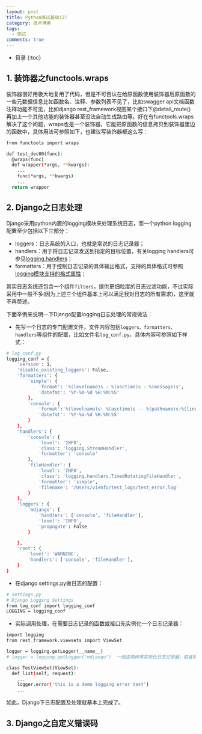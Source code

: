 ```yaml
---
layout: post
title: Python面试基础(2)
category: 技术博客
tags:
  - 面试
comments: true
---
```


* 目录
{:toc}

## 1. 装饰器之functools.wraps
装饰器很好用极大地复用了代码，但是不可否认在给原函数使用装饰器后原函数的一些元数据信息比如函数名、注释、参数列表不见了，比如swagger api文档函数注释功能不可见，比如django rest_framework视图某个接口下@detail_route()再加上一个其他功能的装饰器甚至没法自动生成路由等。好在有functools.wraps解决了这个问题，wraps也是一个装饰器，它能把原函数的信息拷贝到装饰器里边的函数中，具体用法可参照如下，也建议写装饰器都这么写：
```bash
from functools import wraps

def test_dec00(func):
  @wraps(func)
  def wrapper(*args, **kwargs):
    ...
    func(*args, **kwargs)
    ...
  return wrapper
```

## 2. Django之日志处理
Django采用python内置的logging模块来处理系统日志，而一个python logging配置至少包括以下三部分：
* loggers：日志系统的入口，也就是常说的日志记录器；
* handlers：用于将日志记录发送到指定的目标位置，有关logging handlers可参见[logging.handlers](https://docs.python.org/3/library/logging.handlers.html#module-logging.handlers)；
* formatters：用于控制日志记录的具体输出格式，支持的具体格式可参照[logging模块支持的格式属性](https://docs.python.org/3/library/logging.html#logrecord-attributes)；

其实日志系统还包含一个组件`filters`，提供更细粒度的日志过滤功能，不过实际采用中一般不多(因为上述三个组件基本上可以满足我对日志的所有需求)，这里就不再赘述。

下面举例来说明一下Django配置logging日志处理的常规做法：
* 先写一个日志的专门配置文件，文件内容包括`loggers、formatters、handlers`等组件的配置，比如文件名`log_conf.py`，具体内容可参照如下样式：

```bash
# log_conf.py
logging_conf = {
    'version': 1,
    'disable_existing_loggers': False,
    'formatters': {
        'simple': {
            'format': '%(levelname)s - %(asctime)s - %(message)s',
            'datefmt': '%Y-%m-%d %H:%M:%S'
        },
        'console': {
            'format':'%(levelname)s: %(asctime)s -- %(pathname)s:%(lineno)d - %(message)s',
            'datefmt': '%Y-%m-%d %H:%M:%S'
        }
    },
    'handlers': {
        'console': {
            'level': 'INFO',
            'class': 'logging.StreamHandler',
            'formatter': 'console'
        },
        'fileHandler': {
            'level': 'INFO',
            'class': 'logging.handlers.TimedRotatingFileHandler',
            'formatter': 'simple',
            'filename': '/Users/vienfu/test_logs/test_error.log'
        }
    },
    'loggers': {
        'mdjango': {
            'handlers': ['console', 'fileHandler'],
            'level': 'INFO',
            'propagate': False
        }

    },
    'root': {
        'level': 'WARNING',
        'handlers': ['console', 'fileHandler'],
    }
}
```
* 在django settings.py做日志的配置：

```bash
# settings.py
# Django Logging Settings
from log_conf import logging_conf
LOGGING = logging_conf
```
* 实际调用处理，在需要日志记录的函数或接口先实例化一个日志记录器：

```bash
import logging
from rest_framework.viewsets import ViewSet

logger = logging.getLogger(__name__)
# logger = logging.getLogger('mdjango')  一般这两种来实例化日志记录器，前者呢常会对应到root logger，而后则指明具体的logger

class TestViewSet(ViewSet):
  def list(self, request):
    ...
    logger.error('this is a demo logging error test')
    ...
```

如此，Django下日志配置及处理就基本上完成了。

## 3. Django之自定义错误码
